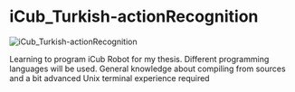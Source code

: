 iCub_Turkish-actionRecognition
========================================
![iCub_Turkish-actionRecognition](https://img.shields.io/badge/iCubExamples-Running-brightgreen.svg)

Learning to program iCub Robot for my thesis. Different programming languages will be used. General knowledge about compiling from sources and a bit advanced Unix terminal experience required


